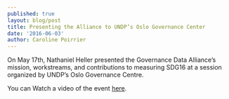 ```yaml
---
published: true
layout: blog/post
title: Presenting the Alliance to UNDP’s Oslo Governance Center
date: '2016-06-03'
author: Caroline Poirrier
---
```

On May 17th, Nathaniel Heller presented the Governance Data Alliance’s mission, workstreams, and contributions to measuring SDG16 at a session organized by UNDP’s Oslo Governance Centre.

You can Watch a video of the event [here](https://www.youtube.com/watch?v=j3Z-vEdbTQE&feature=youtu.be).



